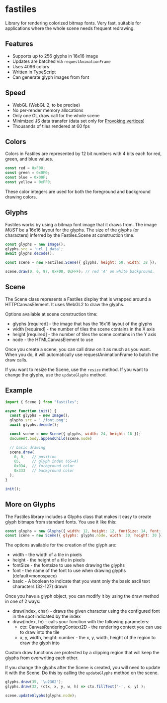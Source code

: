 # fastiles

Library for rendering colorized bitmap fonts. Very fast, suitable for applications where the whole scene needs frequent redrawing.

## Features

  - Supports up to 256 glyphs in 16x16 image
  - Updates are batched via `requestAnimationFrame`
  - Uses 4096 colors
  - Written in TypeScript
  - Can generate glyph images from font

## Speed

  - WebGL (WebGL 2, to be precise)
  - No per-render memory allocations
  - Only one GL draw call for the whole scene
  - Minimized JS data transfer (data set only for [Provoking vertices](https://www.khronos.org/opengl/wiki/Primitive#Provoking_vertex))
  - Thousands of tiles rendered at 60 fps

## Colors

Colors in Fastiles are represented by 12 bit numbers with 4 bits each for red, green, and blue values.

```js
const red = 0xF00;
const green = 0x0F0;
const blue = 0x00F;
const yellow = 0xFF0;
```

These color integers are used for both the foreground and background drawing colors.

## Glyphs

Fastiles works by using a bitmap font image that it draws from.  The image *MUST* be a 16x16 layout for the glyphs.  The size of the glyphs (or characters) inferred by the Fastiles.Scene at construction time.

```js
const glyphs = new Image();
glyphs.src = 'url | data';
await glyphs.decode();

const scene = new Fastiles.Scene({ glyphs, height: 50, width: 38 });

scene.draw(0, 0, 97, 0xF00, 0xFFF); // red 'A' on white background.
```

## Scene

The Scene class represents a Fastiles display that is wrapped around a HTTPCanvasElement.  It uses WebGL2 to draw the glyphs.

Options available at scene construction time:
- glyphs [required] - the image that has the 16x16 layout of the glyphs
- width  [required] - the number of tiles the scene contains in the X axis
- height [required] - the number of tiles the scene contains in the Y axis
- node              - the HTMLCanvasElement to use

Once you create a scene, you can call draw on it as much as you want.  When you do, it will automatically use requestAnimationFrame to batch the draw calls.

If you want to resize the Scene, use the `resize` method.  If you want to change the glyphs, use the `updateGlyphs` method.

## Example

```js
import { Scene } from "fastiles";

async function init() {
  const glyphs = new Image();
  glyphs.src = './font.png';
  await glyphs.decode();

  const scene = new Scene({ glyphs, width: 24, height: 18 });
  document.body.appendChild(scene.node)

  // basic drawing
  scene.draw(
  	0, 0,   // position
  	65,     // glyph index (65=A)
  	0x0D4,  // foreground color 
  	0x333   // background color 
  );
}

init();
```

## More on Glyphs

The Fastiles library includes a Glyphs class that makes it easy to create glyph bitmaps from standard fonts.  You use it like this:

```js
const glyphs = new Glyphs({ width: 12, height: 12, fontSize: 14, font: 'monospace' });
const scene = new Scene({ glyphs: glyphs.node, width: 30, height: 30 });
```

The options available for the creation of the glyph are:
* width - the width of a tile in pixels
* height - the height of a tile in pixels
* fontSize - the fontsize to use when drawing the glyphs
* font - the name of the font to use when drawing glyphs (default=monospace)
* basic - A boolean to indicate that you want only the basic ascii text characters (32-127) drawn

Once you have a glyph object, you can modify it by using the draw method in one of 2 ways:
* draw(index, char) - draws the given character using the configured font in the spot indicated by the index
* draw(index, fn) - calls your function with the following parameters:
  - ctx: CanvasRenderingContext2D - the rendering context you can use to draw into the tile
  - x, y, width, height: number - the x, y, width, height of the region to draw the glyph into

Custom draw functions are protected by a clipping region that will keep the glyphs from overwriting each other.

If you change the glyphs after the Scene is created, you will need to update it with the Scene.  Do this by calling the `updateGlyphs` method on the scene.

```js
glyphs.draw(35, '\u2302');
glyphs.draw(32, (ctx, x, y, w, h) => ctx.fillText('-', x, y) );

scene.updateGlyphs(glyphs.node);
```

